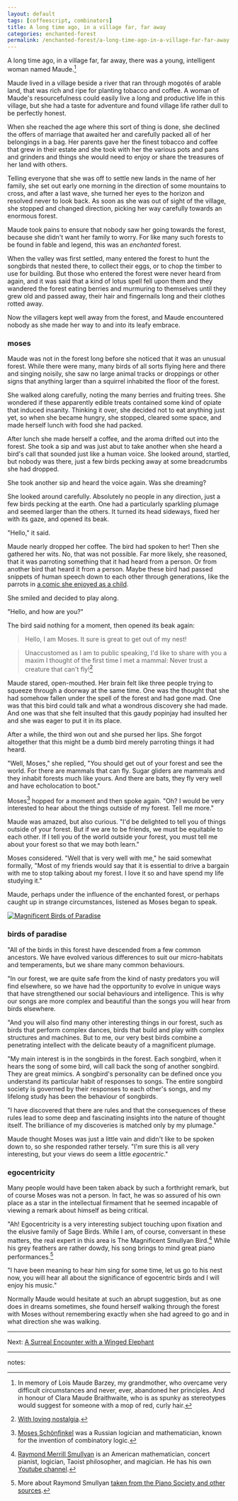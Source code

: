 ```yaml
---
layout: default
tags: [coffeescript, combinators]
title: A long time ago, in a village far, far away
categories: enchanted-forest
permalink: /enchanted-forest/a-long-time-ago-in-a-village-far-far-away.html
---
```


A long time ago, in a village far, far away, there was a young, intelligent woman named Maude.[^maude]

Maude lived in a village beside a river that ran through mogotés of arable land, that was rich and ripe for planting tobacco and coffee. A woman of Maude's resourcefulness could easily live a long and productive life in this village, but she had a taste for adventure and found village life rather dull to be perfectly honest.

When she reached the age where this sort of thing is done, she declined the offers of marriage that awaited her and carefully packed all of her belongings in a bag. Her parents gave her the finest tobacco and coffee that grew in their estate and she took with her the various pots and pans and grinders and things she would need to enjoy or share the treasures of her land with others.

Telling everyone that she was off to settle new lands in the name of her family, she set out early one morning in the direction of some mountains to cross, and after a last wave, she turned her eyes to the horizon and resolved never to look back. As soon as she was out of sight of the village, she stopped and changed direction, picking her way carefully towards an enormous forest.

Maude took pains to ensure that nobody saw her going towards the forest, because she didn't want her family to worry. For like many such forests to be found in fable and legend, this was an *enchanted* forest.

When the valley was first settled, many entered the forest to hunt the songbirds that nested there, to collect their eggs, or to chop the timber to use for building. But those who entered the forest were never heard from again, and it was said that a kind of lotus spell fell upon them and they wandered the forest eating berries and murmuring to themselves until they grew old and passed away, their hair and fingernails long and their clothes rotted away.

Now the villagers kept well away from the forest, and Maude encountered nobody as she made her way to and into its leafy embrace.

### moses

Maude was not in the forest long before she noticed that it was an unusual forest. While there were many, many birds of all sorts flying here and there and singing noisily, she saw no large animal tracks or droppings or other signs that anything larger than a squirrel inhabited the floor of the forest.

She walked along carefully, noting the many berries and fruiting trees. She wondered if these apparently edible treats contained some kind of opiate that induced insanity. Thinking it over, she decided not to eat anything just yet, so when she became hungry, she stopped, cleared some space, and made herself lunch with food she had packed.

After lunch she made herself a coffee, and the aroma drifted out into the forest. She took a sip and was just abut to take another when she heard a bird's call that sounded just like a human voice. She looked around, startled, but nobody was there, just a few birds pecking away at some breadcrumbs she had dropped.

She took another sip and heard the voice again. Was she dreaming?

She looked around carefully. Absolutely no people in any direction, just a few birds pecking at the earth. One had a particularly sparkling plumage and seemed larger than the others. It turned its head sideways, fixed her with its gaze, and opened its beak.

"Hello," it said.

Maude nearly dropped her coffee. The bird had spoken to her! Then she gathered her wits. No, that was not possible. Far more likely, she reasoned, that it was parroting something that it had heard from a person. Or from another bird that heard it from a person. Maybe these bird had passed snippets of human speech down to each other through generations, like the parrots in [a comic she enjoyed as a child](https://en.wikipedia.org/wiki/Red_Rackham's_Treasure).

She smiled and decided to play along.

"Hello, and how are you?"

The bird said nothing for a moment, then opened its beak again:

> Hello, I am Moses. It sure is great to get out of my nest! 

> Unaccustomed as I am to public speaking, I'd like to share with you a maxim I thought of the first time I met a mammal: Never trust a creature that can't fly![^mac]

[^mac]: [With loving nostalgia](https://www.youtube.com/watch?v=2B-XwPjn9YY&t=3m9s).

Maude stared, open-mouthed. Her brain felt like three people trying to squeeze through a doorway at the same time. One was the thought that she had somehow fallen under the spell of the forest and had gone mad. One was that this bird could talk and what a wondrous discovery she had made. And one was that she felt insulted that this gaudy popinjay had insulted her and she was eager to put it in its place.

After a while, the third won out and she pursed her lips. She forgot altogether that this might be a dumb bird merely parroting things it had heard.

"Well, Moses," she replied, "You should get out of your forest and see the world. For there are mammals that can fly. Sugar gliders are mammals and they inhabit forests much like yours. And there are bats, they fly very well and have echolocation to boot."

Moses[^moses] hopped for a moment and then spoke again. "Oh? I would be very interested to hear about the things outside of my forest. Tell me more."

Maude was amazed, but also curious. "I'd be delighted to tell you of things outside of your forest. But if we are to be friends, we must be equitable to each other. If I tell you of the world outside your forest, you must tell me about your forest so that we may both learn."

Moses considered. "Well that is very well with me," he said somewhat formally, "Most of my friends would say that it is essential to drive a bargain with me to stop talking about my forest. I love it so and have spend my life studying it."

Maude, perhaps under the influence of the enchanted forest, or perhaps caught up in strange circumstances, listened as Moses began to speak.

<a href="http://www.flickr.com/photos/pepemichelle/3642644339/" title="Magnificent Bird of Paradise by mpujals, on Flickr"><img src="http://farm3.staticflickr.com/2435/3642644339_742f2269f8_b.jpg" alt="Magnificent Birds of Paradise"></a>

### birds of paradise

"All of the birds in this forest have descended from a few common ancestors. We have evolved various differences to suit our micro-habitats and temperaments, but we share many common behaviours.

"In our forest, we are quite safe from the kind of nasty predators you will find elsewhere, so we have had the opportunity to evolve in unique ways that have strengthened our social behaviours and intelligence. This is why our songs are more complex and beautiful than the songs you will hear from birds elsewhere.

"And you will also find many other interesting things in our forest, such as birds that perform complex dances, birds that build and play with complex structures and machines. But to me, our very best birds combine a penetrating intellect with the delicate beauty of a magnificent plumage.

"My main interest is in the songbirds in the forest. Each songbird, when it hears the song of some bird, will call back the song of another songbird. They are great mimics. A songbird's personality can be defined once you understand its particular habit of responses to songs. The entire songbird society is governed by their responses to each other's songs, and my lifelong study has been the  behaviour of songbirds.

"I have discovered that there are rules and that the consequences of these rules lead to some deep and fascinating insights into the nature of thought itself. The brilliance of my discoveries is matched only by my plumage."

Maude thought Moses was just a little vain and didn't like to be spoken down to, so she responded rather tersely. "I'm sure this is all very interesting, but your views do seem a little *egocentric*."

### egocentricity

Many people would have been taken aback by such a forthright remark, but of course Moses was not a person. In fact, he was so assured of his own place as a star in the intellectual firmament that he seemed incapable of viewing a remark about himself as being critical.

"Ah! Egocentricity is a very interesting subject touching upon fixation and the elusive family of Sage Birds. While I am, of course, conversant in these matters, the real expert in this area is The Magnificent Smullyan Bird.[^rs] While his grey feathers are rather dowdy, his song brings to mind great piano performances.[^note]

"I have been meaning to hear him sing for some time, let us go to his nest now, you will hear all about the significance of egocentric birds and I will enjoy his music."

Normally Maude would hesitate at such an abrupt suggestion, but as one does in dreams sometimes, she found herself walking through the forest with Moses without remembering exactly when she had agreed to go and in what direction she was walking.

[^rs]: [Raymond Merrill Smullyan](https://en.wikipedia.org/wiki/Raymond_Smullyan) is an American mathematician, concert pianist, logician, Taoist philosopher, and magician. He has his own [Youtube channel](http://www.youtube.com/profile?user=rsmullyan&view=videos).

[^note]: More about Raymond Smullyan [taken from the Piano Society and other sources](http://mysite.verizon.net/vzeeaya7/raymondsmullyan/).

---

Next: [A Surreal Encounter with a Winged Elephant](./horton.html)

---

notes:

[^moses]: [Moses Schönfinkel](https://en.wikipedia.org/wiki/Moses_Schönfinkel) was a Russian logician and mathematician, known for the invention of combinatory logic.

[^maude]: In memory of Lois Maude Barzey, my grandmother, who overcame very difficult circumstances and never, ever, abandoned her principles. And in honour of Clara Maude Braithwaite, who is as spunky as stereotypes would suggest for someone with a mop of red, curly hair.

